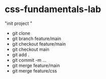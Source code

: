 # css-fundamentals-lab
"init project " 

- git clone <your-repo-url>
- git branch feature/main
- git checkout feature/main
- git checkout main
- git add .
- git commit -m ...
- git merge feature/main
- git merge feature/css
